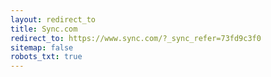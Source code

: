 ```yaml
---
layout: redirect_to
title: Sync.com
redirect_to: https://www.sync.com/?_sync_refer=73fd9c3f0
sitemap: false
robots_txt: true
---
```

